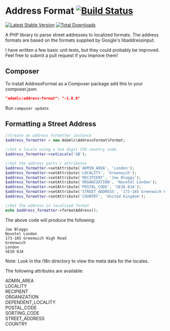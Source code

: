 Address Format [![Build Status](https://travis-ci.org/adamlc/AddressFormat.png?branch=master)](https://travis-ci.org/adamlc/AddressFormat)
=============
[![Latest Stable Version](https://poser.pugx.org/adamlc/address-format/v/stable.png)](https://packagist.org/packages/adamlc/address-format) [![Total Downloads](https://poser.pugx.org/adamlc/address-format/downloads.png)](https://packagist.org/packages/adamlc/address-format)

A PHP library to parse street addresses to localized formats. The address formats are based on the formats supplied by Google's libaddressinput.

I have written a few basic unit tests, but they could probably be improved. Feel free to submit a pull request if you improve them!


## Composer

To install AddressFormat as a Composer package add this to your composer.json:

```json
"adamlc/address-format": "~1.0.0"
```

Run `composer update`


## Formatting a Street Address

```php
//Create an address formatter instance
$address_formatter = new Adamlc\AddressFormat\Format;

//Set a locale using a two digit ISO country code.
$address_formatter->setLocale('GB');

//Set the address parts / attributes
$address_formatter->setAttribute('ADMIN_AREA', 'London');
$address_formatter->setAttribute('LOCALITY', 'Greenwich');
$address_formatter->setAttribute('RECIPIENT', 'Joe Bloggs');
$address_formatter->setAttribute('ORGANIZATION', 'Novotel London');
$address_formatter->setAttribute('POSTAL_CODE', 'SE10 8JA');
$address_formatter->setAttribute('STREET_ADDRESS', '173-185 Greenwich High Road');
$address_formatter->setAttribute('COUNTRY', 'United Kingdom');

//Get the address in localised format
echo $address_formatter->formatAddress();
```


The above code will produce the following:

```
Joe Bloggs
Novotel London
173-185 Greenwich High Road
Greenwich
London
SE10 8JA
```


Note: Look in the i18n directory to view the meta data for the locales.


The following attributes are available:

ADMIN_AREA  
LOCALITY  
RECIPIENT  
ORGANIZATION  
DEPENDENT_LOCALITY  
POSTAL_CODE  
SORTING_CODE  
STREET_ADDRESS  
COUNTRY  